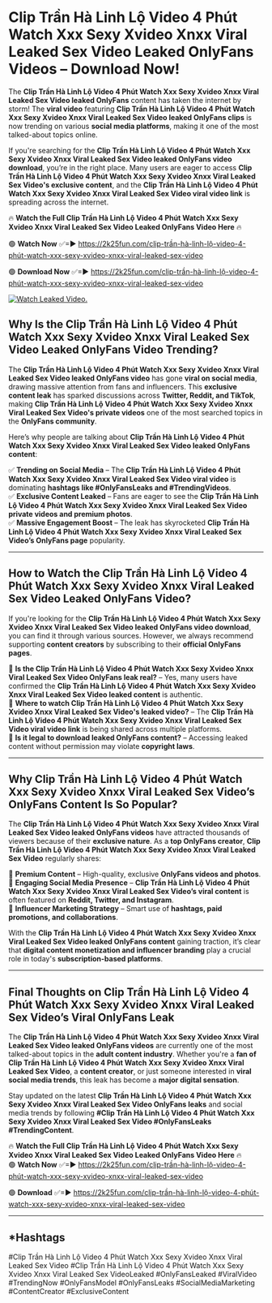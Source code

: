 # Clip Trần Hà Linh Lộ Video 4 Phút Watch Xxx Sexy Xvideo Xnxx Viral Leaked Sex Video Leaked OnlyFans Videos – Download Now!

The **Clip Trần Hà Linh Lộ Video 4 Phút Watch Xxx Sexy Xvideo Xnxx Viral Leaked Sex Video leaked OnlyFans** content has taken the internet by storm! The **viral video** featuring **Clip Trần Hà Linh Lộ Video 4 Phút Watch Xxx Sexy Xvideo Xnxx Viral Leaked Sex Video leaked OnlyFans clips** is now trending on various **social media platforms**, making it one of the most talked-about topics online.  

If you're searching for the **Clip Trần Hà Linh Lộ Video 4 Phút Watch Xxx Sexy Xvideo Xnxx Viral Leaked Sex Video leaked OnlyFans video download**, you’re in the right place. Many users are eager to access **Clip Trần Hà Linh Lộ Video 4 Phút Watch Xxx Sexy Xvideo Xnxx Viral Leaked Sex Video's exclusive content**, and the **Clip Trần Hà Linh Lộ Video 4 Phút Watch Xxx Sexy Xvideo Xnxx Viral Leaked Sex Video viral video link** is spreading across the internet.  

🔥 **Watch the Full Clip Trần Hà Linh Lộ Video 4 Phút Watch Xxx Sexy Xvideo Xnxx Viral Leaked Sex Video Leaked OnlyFans Video Here** 🔥  

🟢 **Watch Now** ✅=► https://2k25fun.com/clip-trần-hà-linh-lộ-video-4-phút-watch-xxx-sexy-xvideo-xnxx-viral-leaked-sex-video

🟢 **Download Now** ✅=► https://2k25fun.com/clip-trần-hà-linh-lộ-video-4-phút-watch-xxx-sexy-xvideo-xnxx-viral-leaked-sex-video

[![Watch Leaked Video.](https://miro.medium.com/v2/resize:fit:828/format:webp/1*cilzJN44JGOrTw9NJCrNHA.gif "Watch Leaked Video")](https://2k25fun.com/clip-trần-hà-linh-lộ-video-4-phút-watch-xxx-sexy-xvideo-xnxx-viral-leaked-sex-video)

## **Why Is the Clip Trần Hà Linh Lộ Video 4 Phút Watch Xxx Sexy Xvideo Xnxx Viral Leaked Sex Video Leaked OnlyFans Video Trending?**  

The **Clip Trần Hà Linh Lộ Video 4 Phút Watch Xxx Sexy Xvideo Xnxx Viral Leaked Sex Video leaked OnlyFans video** has gone **viral on social media**, drawing massive attention from fans and influencers. This **exclusive content leak** has sparked discussions across **Twitter, Reddit, and TikTok**, making **Clip Trần Hà Linh Lộ Video 4 Phút Watch Xxx Sexy Xvideo Xnxx Viral Leaked Sex Video's private videos** one of the most searched topics in the **OnlyFans community**.  

Here’s why people are talking about **Clip Trần Hà Linh Lộ Video 4 Phút Watch Xxx Sexy Xvideo Xnxx Viral Leaked Sex Video leaked OnlyFans content**:  

✅ **Trending on Social Media** – The **Clip Trần Hà Linh Lộ Video 4 Phút Watch Xxx Sexy Xvideo Xnxx Viral Leaked Sex Video viral video** is dominating **hashtags like #OnlyFansLeaks and #TrendingVideos**.  
✅ **Exclusive Content Leaked** – Fans are eager to see the **Clip Trần Hà Linh Lộ Video 4 Phút Watch Xxx Sexy Xvideo Xnxx Viral Leaked Sex Video private videos and premium photos**.  
✅ **Massive Engagement Boost** – The leak has skyrocketed **Clip Trần Hà Linh Lộ Video 4 Phút Watch Xxx Sexy Xvideo Xnxx Viral Leaked Sex Video’s OnlyFans page** popularity.  

---

## **How to Watch the Clip Trần Hà Linh Lộ Video 4 Phút Watch Xxx Sexy Xvideo Xnxx Viral Leaked Sex Video Leaked OnlyFans Video?**  

If you're looking for the **Clip Trần Hà Linh Lộ Video 4 Phút Watch Xxx Sexy Xvideo Xnxx Viral Leaked Sex Video leaked OnlyFans video download**, you can find it through various sources. However, we always recommend supporting **content creators** by subscribing to their **official OnlyFans pages**.  

🔹 **Is the Clip Trần Hà Linh Lộ Video 4 Phút Watch Xxx Sexy Xvideo Xnxx Viral Leaked Sex Video OnlyFans leak real?** – Yes, many users have confirmed the **Clip Trần Hà Linh Lộ Video 4 Phút Watch Xxx Sexy Xvideo Xnxx Viral Leaked Sex Video leaked content** is authentic.  
🔹 **Where to watch Clip Trần Hà Linh Lộ Video 4 Phút Watch Xxx Sexy Xvideo Xnxx Viral Leaked Sex Video's leaked video?** – The **Clip Trần Hà Linh Lộ Video 4 Phút Watch Xxx Sexy Xvideo Xnxx Viral Leaked Sex Video viral video link** is being shared across multiple platforms.  
🔹 **Is it legal to download leaked OnlyFans content?** – Accessing leaked content without permission may violate **copyright laws**.  

---

## **Why Clip Trần Hà Linh Lộ Video 4 Phút Watch Xxx Sexy Xvideo Xnxx Viral Leaked Sex Video’s OnlyFans Content Is So Popular?**  

The **Clip Trần Hà Linh Lộ Video 4 Phút Watch Xxx Sexy Xvideo Xnxx Viral Leaked Sex Video leaked OnlyFans videos** have attracted thousands of viewers because of their **exclusive nature**. As a **top OnlyFans creator**, **Clip Trần Hà Linh Lộ Video 4 Phút Watch Xxx Sexy Xvideo Xnxx Viral Leaked Sex Video** regularly shares:  

📌 **Premium Content** – High-quality, exclusive **OnlyFans videos and photos**.  
📌 **Engaging Social Media Presence** – **Clip Trần Hà Linh Lộ Video 4 Phút Watch Xxx Sexy Xvideo Xnxx Viral Leaked Sex Video’s viral content** is often featured on **Reddit, Twitter, and Instagram**.  
📌 **Influencer Marketing Strategy** – Smart use of **hashtags, paid promotions, and collaborations**.  

With the **Clip Trần Hà Linh Lộ Video 4 Phút Watch Xxx Sexy Xvideo Xnxx Viral Leaked Sex Video leaked OnlyFans content** gaining traction, it’s clear that **digital content monetization and influencer branding** play a crucial role in today's **subscription-based platforms**.  

---

## **Final Thoughts on Clip Trần Hà Linh Lộ Video 4 Phút Watch Xxx Sexy Xvideo Xnxx Viral Leaked Sex Video’s Viral OnlyFans Leak**  

The **Clip Trần Hà Linh Lộ Video 4 Phút Watch Xxx Sexy Xvideo Xnxx Viral Leaked Sex Video leaked OnlyFans videos** are currently one of the most talked-about topics in the **adult content industry**. Whether you're a **fan of Clip Trần Hà Linh Lộ Video 4 Phút Watch Xxx Sexy Xvideo Xnxx Viral Leaked Sex Video**, a **content creator**, or just someone interested in **viral social media trends**, this leak has become a **major digital sensation**.  

Stay updated on the latest **Clip Trần Hà Linh Lộ Video 4 Phút Watch Xxx Sexy Xvideo Xnxx Viral Leaked Sex Video OnlyFans leaks** and social media trends by following **#Clip Trần Hà Linh Lộ Video 4 Phút Watch Xxx Sexy Xvideo Xnxx Viral Leaked Sex Video #OnlyFansLeaks #TrendingContent**.  

🔥 **Watch the Full Clip Trần Hà Linh Lộ Video 4 Phút Watch Xxx Sexy Xvideo Xnxx Viral Leaked Sex Video Leaked OnlyFans Video Here** 🔥  
🟢 **Watch Now** ✅=► https://2k25fun.com/clip-trần-hà-linh-lộ-video-4-phút-watch-xxx-sexy-xvideo-xnxx-viral-leaked-sex-video

🟢 **Download** ✅=► https://2k25fun.com/clip-trần-hà-linh-lộ-video-4-phút-watch-xxx-sexy-xvideo-xnxx-viral-leaked-sex-video

---

## *Hashtags
#Clip Trần Hà Linh Lộ Video 4 Phút Watch Xxx Sexy Xvideo Xnxx Viral Leaked Sex Video #Clip Trần Hà Linh Lộ Video 4 Phút Watch Xxx Sexy Xvideo Xnxx Viral Leaked Sex VideoLeaked #OnlyFansLeaked #ViralVideo #TrendingNow #OnlyFansModel #OnlyFansLeaks #SocialMediaMarketing #ContentCreator #ExclusiveContent  